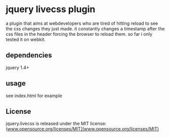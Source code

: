 # jquery livecss plugin

a plugin that aims at webdevelopers who are tired of hitting reload to see the css changes they just made.
it constantly changes a timestamp after the css files in the header forcing the browser to reload them.
so far i only tested it on webkit.

## dependencies
jquery 1.4+

## usage
see index.html for example

## License
jquery.livecss is released under the MIT license:
(www.opensource.org/licenses/MIT](www.opensource.org/licenses/MIT)